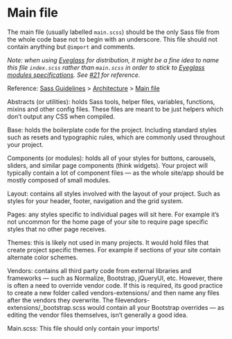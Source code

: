 # Main file

The main file (usually labelled `main.scss`) should be the only Sass file from the whole code base not to begin with an underscore. This file should not contain anything but `@import` and comments.

*Note: when using [Eyeglass](https://github.com/sass-eyeglass/eyeglass) for distribution, it might be a fine idea to name this file `index.scss` rather than `main.scss` in order to stick to [Eyeglass modules specifications](https://github.com/sass-eyeglass/eyeglass#writing-an-eyeglass-module-with-sass-files). See [#21](https://github.com/KittyGiraudel/sass-boilerplate/issues/21) for reference.*

Reference: [Sass Guidelines](https://sass-guidelin.es/) > [Architecture](https://sass-guidelin.es/#architecture) > [Main file](https://sass-guidelin.es/#main-file)


Abstracts (or utilities): holds Sass tools, helper files, variables, functions, mixins and other config files. These files are meant to be just helpers which don’t output any CSS when compiled.

Base: holds the boilerplate code for the project. Including standard styles such as resets and typographic rules, which are commonly used throughout your project.

Components (or modules): holds all of your styles for buttons, carousels, sliders, and similar page components (think widgets). Your project will typically contain a lot of component files — as the whole site/app should be mostly composed of small modules.

Layout: contains all styles involved with the layout of your project. Such as styles for your header, footer, navigation and the grid system.

Pages: any styles specific to individual pages will sit here. For example it’s not uncommon for the home page of your site to require page specific styles that no other page receives.

Themes: this is likely not used in many projects. It would hold files that create project specific themes. For example if sections of your site contain alternate color schemes.

Vendors: contains all third party code from external libraries and frameworks — such as Normalize, Bootstrap, jQueryUI, etc. However, there is often a need to override vendor code. If this is required, its good practice to create a new folder called vendors-extensions/ and then name any files after the vendors they overwrite. The filevendors-extensions/_bootstrap.scss would contain all your Bootstrap overrides — as editing the vendor files themselves, isn’t generally a good idea.

Main.scss: This file should only contain your imports!
